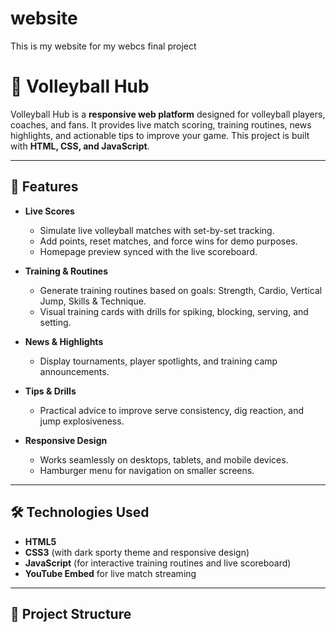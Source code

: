 # website
This is my website for my webcs final project
# 🏐 Volleyball Hub

Volleyball Hub is a **responsive web platform** designed for volleyball players, coaches, and fans. It provides live match scoring, training routines, news highlights, and actionable tips to improve your game. This project is built with **HTML, CSS, and JavaScript**.

---

## 🌟 Features

- **Live Scores**
  - Simulate live volleyball matches with set-by-set tracking.
  - Add points, reset matches, and force wins for demo purposes.
  - Homepage preview synced with the live scoreboard.

- **Training & Routines**
  - Generate training routines based on goals: Strength, Cardio, Vertical Jump, Skills & Technique.
  - Visual training cards with drills for spiking, blocking, serving, and setting.

- **News & Highlights**
  - Display tournaments, player spotlights, and training camp announcements.

- **Tips & Drills**
  - Practical advice to improve serve consistency, dig reaction, and jump explosiveness.

- **Responsive Design**
  - Works seamlessly on desktops, tablets, and mobile devices.
  - Hamburger menu for navigation on smaller screens.

---

## 🛠 Technologies Used

- **HTML5**
- **CSS3** (with dark sporty theme and responsive design)
- **JavaScript** (for interactive training routines and live scoreboard)
- **YouTube Embed** for live match streaming

---

## 📂 Project Structure
